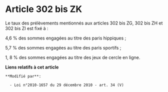 # Article 302 bis ZK

Le taux des prélèvements mentionnés aux articles 302 bis ZG, 302 bis ZH et 302 bis ZI est fixé à : 

4,6 % des sommes engagées au titre des paris hippiques ;

5,7 % des sommes engagées au titre des paris sportifs ; 

1, 8 % des sommes engagées au titre des jeux de cercle en ligne.

**Liens relatifs à cet article**

	**Modifié par**:

	  - Loi n°2010-1657 du 29 décembre 2010 - art. 34 (V)
